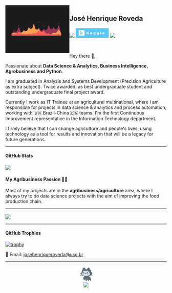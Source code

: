 <img align="left" alt="Area Chart" width="200" src="https://raw.githubusercontent.com/josehenriqueroveda/josehenriqueroveda/master/icon/areachart.gif">
<h2>José Henrique Roveda</h2>

<p align='left'>
<a href="https://www.linkedin.com/in/jhroveda/"><img height="30" src="https://img.shields.io/badge/LinkedIn-0077B5?style=for-the-badge&logo=linkedin&logoColor=white"></a>
<a href="https://www.kaggle.com/josehenriqueroveda"><img height="30" src="https://raw.githubusercontent.com/josehenriqueroveda/josehenriqueroveda/master/icon/kaggle-badge.png"></a>
<a href="https://stackoverflow.com/users/13136846/jos%c3%a9-henrique-roveda"><img height="30" src="https://img.shields.io/badge/Stack_Overflow-FE7A16?style=for-the-badge&logo=stack-overflow&logoColor=white"></a>
</p>
<br>

Hey there 👋,

Passionate about <b>Data Science & Analytics, Business Intelligence, Agrobusiness and Python</b>.

I am graduated in Analysis and Systems Development (Precision Agriculture as extra subject). Twice awarded: as best undergraduate student and outstanding undergraduate final project award.

Currently I work as IT Trainee at an agricultural multinational, where I am responsible for projects in data science & analytics and process automation, working with 🇧🇷 Brazil-China 🇨🇳 teams.
I'm the first Continuous Improvement representative in the Information Technology department.

I firmly believe that I can change agriculture and people's lives, using technology as a tool for results and innovation that will be a legacy for future generations.

---
<h4>GitHub Stats</h4>

<a href="https://github.com/josehenriqueroveda/github-readme-stats">
  <img align="center" src="https://github-readme-stats.vercel.app/api?username=josehenriqueroveda&count_private=true&show_icons=true&theme=github_dark" />
</a>
<h4> My Agribusiness Passion 🌱🚜 </h4>
Most of my projects are in the <b>agribusiness/agriculture</b> area, where I always try to do data science projects with the aim of improving the food production chain.


---

<a href="https://github.com/josehenriqueroveda/github-readme-stats">
  <img align="center" src="https://github-readme-stats.vercel.app/api/top-langs/?username=josehenriqueroveda&layout=compact&langs_count=3&theme=github_dark" />
</a>

---

<h4>GitHub Trophies</h4>
 
 [![trophy](https://github-profile-trophy.vercel.app/?username=josehenriqueroveda&theme=discord&no-bg=true&no-frame=true&title=Repo,Commits,MultiLanguage,Stars,Followers)](https://github.com/josehenriqueroveda/github-profile-trophy)


<p>📨 Email: <a href="josehenriqueroveda@usp.br">josehenriqueroveda@usp.br</a></p>

---
<p align='center'>
 <img align="center" alt="Git" width="48" src="https://raw.githubusercontent.com/josehenriqueroveda/josehenriqueroveda/master/icon/mona-loading-dimmed.gif"><br>
 <img align='center' src="https://visitor-badge.glitch.me/badge?page_id=josehenriqueroveda.visitor-badge">
<p/>
